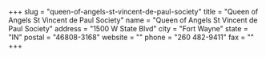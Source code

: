 +++
slug = "queen-of-angels-st-vincent-de-paul-society"
title = "Queen of Angels St Vincent de Paul Society"
name = "Queen of Angels St Vincent de Paul Society"
address = "1500 W State Blvd"
city = "Fort Wayne"
state = "IN"
postal = "46808-3168"
website = ""
phone = "260 482-9411"
fax = ""
+++
